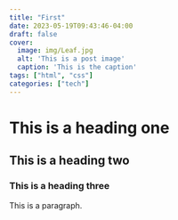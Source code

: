 ```yaml
---
title: "First"
date: 2023-05-19T09:43:46-04:00
draft: false
cover:
  image: img/Leaf.jpg
  alt: 'This is a post image'
  caption: 'This is the caption'
tags: ["html", "css"]
categories: ["tech"]
---
```



# This is a heading one

## This is a heading two

### This is a heading three

This is a paragraph.
